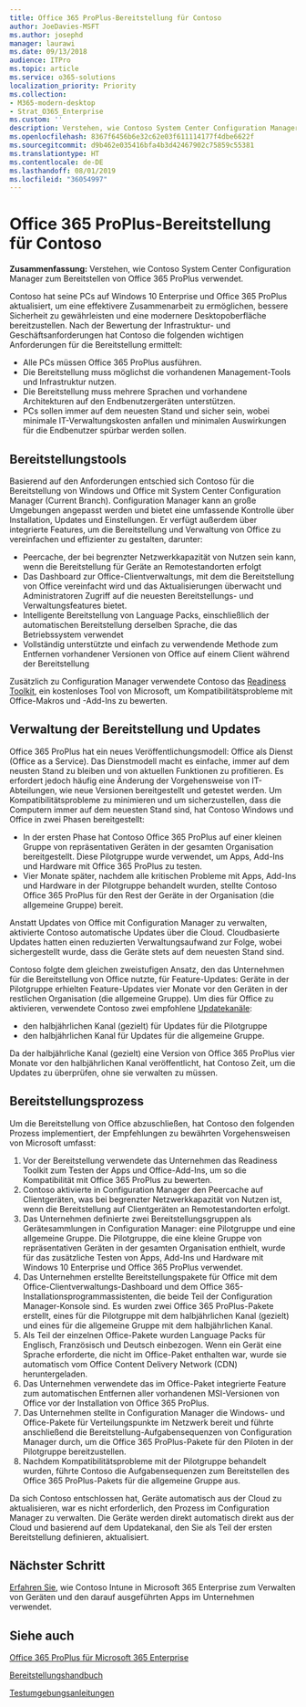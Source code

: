 ```yaml
---
title: Office 365 ProPlus-Bereitstellung für Contoso
author: JoeDavies-MSFT
ms.author: josephd
manager: laurawi
ms.date: 09/13/2018
audience: ITPro
ms.topic: article
ms.service: o365-solutions
localization_priority: Priority
ms.collection:
- M365-modern-desktop
- Strat_O365_Enterprise
ms.custom: ''
description: Verstehen, wie Contoso System Center Configuration Manager zum Bereitstellen von Office 365 ProPlus verwendet.
ms.openlocfilehash: 8367f6456b6e32c62e03f611114177f4dbe6622f
ms.sourcegitcommit: d9b462e035416bfa4b3d42467902c75859c55381
ms.translationtype: HT
ms.contentlocale: de-DE
ms.lasthandoff: 08/01/2019
ms.locfileid: "36054997"
---
```

# <a name="office-365-proplus-deployment-for-contoso"></a>Office 365 ProPlus-Bereitstellung für Contoso

**Zusammenfassung:** Verstehen, wie Contoso System Center Configuration Manager zum Bereitstellen von Office 365 ProPlus verwendet.

Contoso hat seine PCs auf Windows 10 Enterprise und Office 365 ProPlus aktualisiert, um eine effektivere Zusammenarbeit zu ermöglichen, bessere Sicherheit zu gewährleisten und eine modernere Desktopoberfläche bereitzustellen. Nach der Bewertung der Infrastruktur- und Geschäftsanforderungen hat Contoso die folgenden wichtigen Anforderungen für die Bereitstellung ermittelt:

- Alle PCs müssen Office 365 ProPlus ausführen.
- Die Bereitstellung muss möglichst die vorhandenen Management-Tools und Infrastruktur nutzen.
- Die Bereitstellung muss mehrere Sprachen und vorhandene Architekturen auf den Endbenutzergeräten unterstützen.
- PCs sollen immer auf dem neuesten Stand und sicher sein, wobei minimale IT-Verwaltungskosten anfallen und minimalen Auswirkungen für die Endbenutzer spürbar werden sollen.

## <a name="deployment-tools"></a>Bereitstellungstools

Basierend auf den Anforderungen entschied sich Contoso für die Bereitstellung von Windows und Office mit System Center Configuration Manager (Current Branch). Configuration Manager kann an große Umgebungen angepasst werden und bietet eine umfassende Kontrolle über Installation, Updates und Einstellungen. Er verfügt außerdem über integrierte Features, um die Bereitstellung und Verwaltung von Office zu vereinfachen und effizienter zu gestalten, darunter:

- Peercache, der bei begrenzter Netzwerkkapazität von Nutzen sein kann, wenn die Bereitstellung für Geräte an Remotestandorten erfolgt
- Das Dashboard zur Office-Clientverwaltungs, mit dem die Bereitstellung von Office vereinfacht wird und das Aktualisierungen überwacht und Administratoren Zugriff auf die neuesten Bereitstellungs- und Verwaltungsfeatures bietet.
- Intelligente Bereitstellung von Language Packs, einschließlich der automatischen Bereitstellung derselben Sprache, die das Betriebssystem verwendet
- Vollständig unterstützte und einfach zu verwendende Methode zum Entfernen vorhandener Versionen von Office auf einem Client während der Bereitstellung

Zusätzlich zu Configuration Manager verwendete Contoso das [Readiness Toolkit](https://docs.microsoft.com/deployoffice/use-the-readiness-toolkit-to-assess-application-compatibility-for-office-365-pro), ein kostenloses Tool von Microsoft, um Kompatibilitätsprobleme mit Office-Makros und -Add-Ins zu bewerten.

## <a name="managing-the-deployment-and-updates"></a>Verwaltung der Bereitstellung und Updates

Office 365 ProPlus hat ein neues Veröffentlichungsmodell: Office als Dienst (Office as a Service). Das Dienstmodell macht es einfache, immer auf dem neusten Stand zu bleiben und von aktuellen Funktionen zu profitieren. Es erfordert jedoch häufig eine Änderung der Vorgehensweise von IT-Abteilungen, wie neue Versionen bereitgestellt und getestet werden. Um Kompatibilitätsprobleme zu minimieren und um sicherzustellen, dass die Computern immer auf dem neuesten Stand sind, hat Contoso Windows und Office in zwei Phasen bereitgestellt: 

- In der ersten Phase hat Contoso Office 365 ProPlus auf einer kleinen Gruppe von repräsentativen Geräten in der gesamten Organisation bereitgestellt. Diese Pilotgruppe wurde verwendet, um Apps, Add-Ins und Hardware mit Office 365 ProPlus zu testen.
- Vier Monate später, nachdem alle kritischen Probleme mit Apps, Add-Ins und Hardware in der Pilotgruppe behandelt wurden, stellte Contoso Office 365 ProPlus für den Rest der Geräte in der Organisation (die allgemeine Gruppe) bereit. 

Anstatt Updates von Office mit Configuration Manager zu verwalten, aktivierte Contoso automatische Updates über die Cloud. Cloudbasierte Updates hatten einen reduzierten Verwaltungsaufwand zur Folge, wobei sichergestellt wurde, dass die Geräte stets auf dem neuesten Stand sind. 

Contoso folgte dem gleichen zweistufigen Ansatz, den das Unternehmen für die Bereitstellung von Office nutzte, für Feature-Updates: Geräte in der Pilotgruppe erhielten Feature-Updates vier Monate vor den Geräten in der restlichen Organisation (die allgemeine Gruppe). Um dies für Office zu aktivieren, verwendete Contoso zwei empfohlene [Updatekanäle](https://docs.microsoft.com/DeployOffice/overview-of-update-channels-for-office-365-proplus): 

- den halbjährlichen Kanal (gezielt) für Updates für die Pilotgruppe 
- den halbjährlichen Kanal für Updates für die allgemeine Gruppe. 

Da der halbjährliche Kanal (gezielt) eine Version von Office 365 ProPlus vier Monate vor den halbjährlichen Kanal veröffentlicht, hat Contoso Zeit, um die Updates zu überprüfen, ohne sie verwalten zu müssen. 

## <a name="deployment-process"></a>Bereitstellungsprozess

Um die Bereitstellung von Office abzuschließen, hat Contoso den folgenden Prozess implementiert, der Empfehlungen zu bewährten Vorgehensweisen von Microsoft umfasst:

1. Vor der Bereitstellung verwendete das Unternehmen das Readiness Toolkit zum Testen der Apps und Office-Add-Ins, um so die Kompatibilität mit Office 365 ProPlus zu bewerten.
2. Contoso aktivierte in Configuration Manager den Peercache auf Clientgeräten, was bei begrenzter Netzwerkkapazität von Nutzen ist, wenn die Bereitstellung auf Clientgeräten an Remotestandorten erfolgt. 
3. Das Unternehmen definierte zwei Bereitstellungsgruppen als Gerätesammlungen in Configuration Manager: eine Pilotgruppe und eine allgemeine Gruppe. Die Pilotgruppe, die eine kleine Gruppe von repräsentativen Geräten in der gesamten Organisation enthielt, wurde für das zusätzliche Testen von Apps, Add-Ins und Hardware mit Windows 10 Enterprise und Office 365 ProPlus verwendet. 
4. Das Unternehmen erstellte Bereitstellungspakete für Office mit dem Office-Clientverwaltungs-Dashboard und dem Office 365-Installationsprogrammassistenten, die beide Teil der Configuration Manager-Konsole sind. Es wurden zwei Office 365 ProPlus-Pakete erstellt, eines für die Pilotgruppe mit dem halbjährlichen Kanal (gezielt) und eines für die allgemeine Gruppe mit dem halbjährlichen Kanal. 
5. Als Teil der einzelnen Office-Pakete wurden Language Packs für Englisch, Französisch und Deutsch einbezogen. Wenn ein Gerät eine Sprache erforderte, die nicht im Office-Paket enthalten war, wurde sie automatisch vom Office Content Delivery Network (CDN) heruntergeladen.
6. Das Unternehmen verwendete das im Office-Paket integrierte Feature zum automatischen Entfernen aller vorhandenen MSI-Versionen von Office vor der Installation von Office 365 ProPlus.
7. Das Unternehmen stellte in Configuration Manager die Windows- und Office-Pakete für Verteilungspunkte im Netzwerk bereit und führte anschließend die Bereitstellung-Aufgabensequenzen von Configuration Manager durch, um die Office 365 ProPlus-Pakete für den Piloten in der Pilotgruppe bereitzustellen.
8. Nachdem Kompatibilitätsprobleme mit der Pilotgruppe behandelt wurden, führte Contoso die Aufgabensequenzen zum Bereitstellen des Office 365 ProPlus-Pakets für die allgemeine Gruppe aus.

Da sich Contoso entschlossen hat, Geräte automatisch aus der Cloud zu aktualisieren, war es nicht erforderlich, den Prozess im Configuration Manager zu verwalten. Die Geräte werden direkt automatisch direkt aus der Cloud und basierend auf dem Updatekanal, den Sie als Teil der ersten Bereitstellung definieren, aktualisiert. 

## <a name="next-step"></a>Nächster Schritt

[Erfahren Sie](contoso-mdm.md), wie Contoso Intune in Microsoft 365 Enterprise zum Verwalten von Geräten und den darauf ausgeführten Apps im Unternehmen verwendet.

## <a name="see-also"></a>Siehe auch

[Office 365 ProPlus für Microsoft 365 Enterprise](office365proplus-infrastructure.md)

[Bereitstellungshandbuch](deploy-microsoft-365-enterprise.md)

[Testumgebungsanleitungen](m365-enterprise-test-lab-guides.md)
